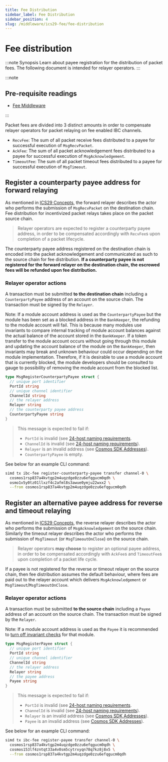 ```yaml
---
title: Fee Distribution
sidebar_label: Fee Distribution
sidebar_position: 4
slug: /middleware/ics29-fee/fee-distribution
---
```


# Fee distribution

:::note Synopsis
Learn about payee registration for the distribution of packet fees. The following document is intended for relayer operators.
:::

:::note

## Pre-requisite readings

- [Fee Middleware](01-overview.md)

:::

Packet fees are divided into 3 distinct amounts in order to compensate relayer operators for packet relaying on fee enabled IBC channels.

- `RecvFee`: The sum of all packet receive fees distributed to a payee for successful execution of `MsgRecvPacket`.
- `AckFee`: The sum of all packet acknowledgement fees distributed to a payee for successful execution of `MsgAcknowledgement`.
- `TimeoutFee`: The sum of all packet timeout fees distributed to a payee for successful execution of `MsgTimeout`.

## Register a counterparty payee address for forward relaying

As mentioned in [ICS29 Concepts](01-overview.md#concepts), the forward relayer describes the actor who performs the submission of `MsgRecvPacket` on the destination chain.
Fee distribution for incentivized packet relays takes place on the packet source chain.

> Relayer operators are expected to register a counterparty payee address, in order to be compensated accordingly with `RecvFee`s upon completion of a packet lifecycle.

The counterparty payee address registered on the destination chain is encoded into the packet acknowledgement and communicated as such to the source chain for fee distribution.
**If a counterparty payee is not registered for the forward relayer on the destination chain, the escrowed fees will be refunded upon fee distribution.**

### Relayer operator actions

A transaction must be submitted **to the destination chain** including a `CounterpartyPayee` address of an account on the source chain.
The transaction must be signed by the `Relayer`.

Note: If a module account address is used as the `CounterpartyPayee` but the module has been set as a blocked address in the `BankKeeper`, the refunding to the module account will fail. This is because many modules use invariants to compare internal tracking of module account balances against the actual balance of the account stored in the `BankKeeper`. If a token transfer to the module account occurs without going through this module and updating the account balance of the module on the `BankKeeper`, then invariants may break and unknown behaviour could occur depending on the module implementation. Therefore, if it is desirable to use a module account that is currently blocked, the module developers should be consulted to gauge to possibility of removing the module account from the blocked list.

```go
type MsgRegisterCounterpartyPayee struct {
  // unique port identifier
  PortId string
  // unique channel identifier
  ChannelId string
  // the relayer address
  Relayer string
  // the counterparty payee address
  CounterpartyPayee string
}
```

> This message is expected to fail if:
>
> - `PortId` is invalid (see [24-host naming requirements](https://github.com/cosmos/ibc/blob/master/spec/core/ics-024-host-requirements/README.md#paths-identifiers-separators).
> - `ChannelId` is invalid (see [24-host naming requirements](https://github.com/cosmos/ibc/blob/master/spec/core/ics-024-host-requirements/README.md#paths-identifiers-separators)).
> - `Relayer` is an invalid address (see [Cosmos SDK Addresses](https://github.com/cosmos/cosmos-sdk/blob/main/docs/develop/beginner/03-accounts.md#addresses)).
> - `CounterpartyPayee` is empty.

See below for an example CLI command:

```bash
simd tx ibc-fee register-counterparty-payee transfer channel-0 \
  cosmos1rsp837a4kvtgp2m4uqzdge0zzu6efqgucm0qdh \
  osmo1v5y0tz01llxzf4c2afml8s3awue0ymju22wxx2 \
  --from cosmos1rsp837a4kvtgp2m4uqzdge0zzu6efqgucm0qdh
```

## Register an alternative payee address for reverse and timeout relaying

As mentioned in [ICS29 Concepts](01-overview.md#concepts), the reverse relayer describes the actor who performs the submission of `MsgAcknowledgement` on the source chain.
Similarly the timeout relayer describes the actor who performs the submission of `MsgTimeout` (or `MsgTimeoutOnClose`) on the source chain.

> Relayer operators **may choose** to register an optional payee address, in order to be compensated accordingly with `AckFee`s and `TimeoutFee`s upon completion of a packet life cycle.

If a payee is not registered for the reverse or timeout relayer on the source chain, then fee distribution assumes the default behaviour, where fees are paid out to the relayer account which delivers `MsgAcknowledgement` or `MsgTimeout`/`MsgTimeoutOnClose`.

### Relayer operator actions

A transaction must be submitted **to the source chain** including a `Payee` address of an account on the source chain.
The transaction must be signed by the `Relayer`.

Note: If a module account address is used as the `Payee` it is recommended to [turn off invariant checks](https://github.com/cosmos/ibc-go/blob/v7.0.0/testing/simapp/app.go#L727) for that module.

```go
type MsgRegisterPayee struct {
  // unique port identifier
  PortId string
  // unique channel identifier
  ChannelId string
  // the relayer address
  Relayer string
  // the payee address
  Payee string
}
```

> This message is expected to fail if:
>
> - `PortId` is invalid (see [24-host naming requirements](https://github.com/cosmos/ibc/blob/master/spec/core/ics-024-host-requirements/README.md#paths-identifiers-separators).
> - `ChannelId` is invalid (see [24-host naming requirements](https://github.com/cosmos/ibc/blob/master/spec/core/ics-024-host-requirements/README.md#paths-identifiers-separators)).
> - `Relayer` is an invalid address (see [Cosmos SDK Addresses](https://github.com/cosmos/cosmos-sdk/blob/main/docs/develop/beginner/03-accounts.md#addresses)).
> - `Payee` is an invalid address (see [Cosmos SDK Addresses](https://github.com/cosmos/cosmos-sdk/blob/main/docs/develop/beginner/03-accounts.md#addresses)).

See below for an example CLI command:

```bash
simd tx ibc-fee register-payee transfer channel-0 \
  cosmos1rsp837a4kvtgp2m4uqzdge0zzu6efqgucm0qdh \
  cosmos153lf4zntqt33a4v0sm5cytrxyqn78q7kz8j8x5 \
  --from cosmos1rsp837a4kvtgp2m4uqzdge0zzu6efqgucm0qdh
```
